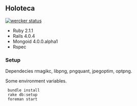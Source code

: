 ## Holoteca

[![wercker status](https://app.wercker.com/status/8ef3efb0eed1f5fed88add0d6e7d0dbf/m/ "wercker status")](https://app.wercker.com/project/bykey/8ef3efb0eed1f5fed88add0d6e7d0dbf)

* Ruby 2.1.1
* Rails 4.0.4
* Mongoid 4.0.0.alpha1
* Rspec

### Setup

Dependecies rmagikc, libpng, pngquant, jpegoptim, optpng.

Some environment variables.


```
 bundle install
 rake db:setup
 foreman start

```
